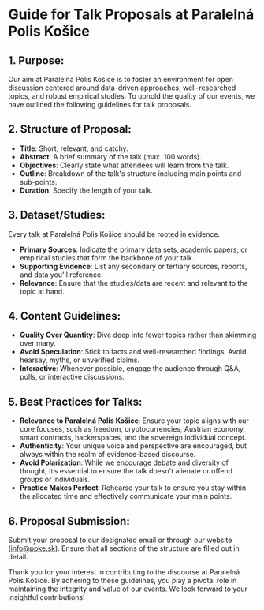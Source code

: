 # Guide for Talk Proposals at Paralelná Polis Košice

## 1. Purpose:
Our aim at Paralelná Polis Košice is to foster an environment for open discussion centered around data-driven approaches, well-researched topics, and robust empirical studies. To uphold the quality of our events, we have outlined the following guidelines for talk proposals.

## 2. Structure of Proposal:

- **Title**: Short, relevant, and catchy.
- **Abstract**: A brief summary of the talk (max. 100 words).
- **Objectives**: Clearly state what attendees will learn from the talk.
- **Outline**: Breakdown of the talk's structure including main points and sub-points.
- **Duration**: Specify the length of your talk.

## 3. Dataset/Studies:
Every talk at Paralelná Polis Košice should be rooted in evidence.

- **Primary Sources**: Indicate the primary data sets, academic papers, or empirical studies that form the backbone of your talk.
- **Supporting Evidence**: List any secondary or tertiary sources, reports, and data you'll reference.
- **Relevance**: Ensure that the studies/data are recent and relevant to the topic at hand.

## 4. Content Guidelines:

- **Quality Over Quantity**: Dive deep into fewer topics rather than skimming over many.
- **Avoid Speculation**: Stick to facts and well-researched findings. Avoid hearsay, myths, or unverified claims.
- **Interactive**: Whenever possible, engage the audience through Q&A, polls, or interactive discussions.

## 5. Best Practices for Talks:

- **Relevance to Paralelná Polis Košice**: Ensure your topic aligns with our core focuses, such as freedom, cryptocurrencies, Austrian economy, smart contracts, hackerspaces, and the sovereign individual concept.
- **Authenticity**: Your unique voice and perspective are encouraged, but always within the realm of evidence-based discourse.
- **Avoid Polarization**: While we encourage debate and diversity of thought, it’s essential to ensure the talk doesn't alienate or offend groups or individuals.
- **Practice Makes Perfect**: Rehearse your talk to ensure you stay within the allocated time and effectively communicate your main points.

## 6. Proposal Submission:
Submit your proposal to our designated email or through our website ([info@ppke.sk](mailto@info@ppke.sk)). Ensure that all sections of the structure are filled out in detail.

Thank you for your interest in contributing to the discourse at Paralelná Polis Košice. By adhering to these guidelines, you play a pivotal role in maintaining the integrity and value of our events. We look forward to your insightful contributions!
